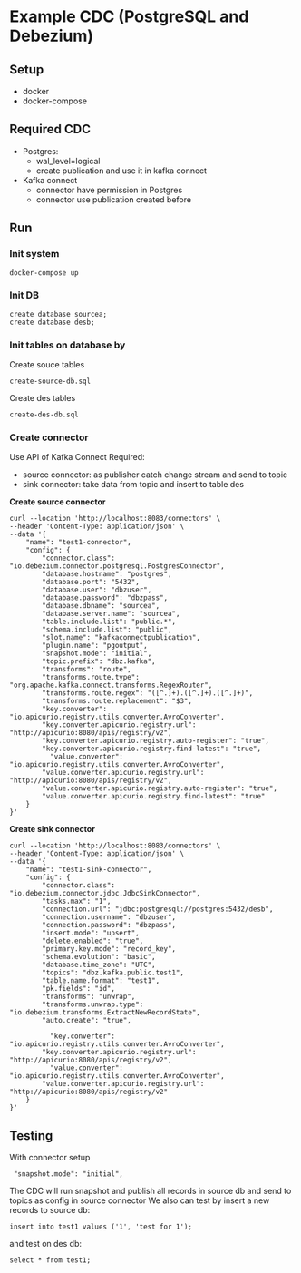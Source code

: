 # Example CDC (PostgreSQL and Debezium)
## Setup
- docker
- docker-compose
## Required CDC
- Postgres:
  - wal_level=logical
  - create publication and use it in kafka connect
- Kafka connect
  - connector have permission in Postgres
  - connector use publication created before
## Run
### Init system
```
docker-compose up
```
### Init DB
```
create database sourcea;
create database desb;
```
### Init tables on database by
Create souce tables
```
create-source-db.sql
```
Create des tables
```
create-des-db.sql
```
### Create connector
Use API of Kafka Connect
Required:
- source connector: as publisher catch change stream and send to topic
- sink connector: take data from topic and insert to table des

**Create source connector**
```
curl --location 'http://localhost:8083/connectors' \
--header 'Content-Type: application/json' \
--data '{
    "name": "test1-connector",
    "config": {
        "connector.class": "io.debezium.connector.postgresql.PostgresConnector",
        "database.hostname": "postgres",
        "database.port": "5432",
        "database.user": "dbzuser",
        "database.password": "dbzpass",
        "database.dbname": "sourcea",
        "database.server.name": "sourcea",
        "table.include.list": "public.*",
        "schema.include.list": "public",
        "slot.name": "kafkaconnectpublication",
        "plugin.name": "pgoutput",
        "snapshot.mode": "initial",
        "topic.prefix": "dbz.kafka",
        "transforms": "route",
        "transforms.route.type": "org.apache.kafka.connect.transforms.RegexRouter",
        "transforms.route.regex": "([^.]+).([^.]+).([^.]+)",
        "transforms.route.replacement": "$3",
        "key.converter": "io.apicurio.registry.utils.converter.AvroConverter",
        "key.converter.apicurio.registry.url": "http://apicurio:8080/apis/registry/v2",
        "key.converter.apicurio.registry.auto-register": "true",
        "key.converter.apicurio.registry.find-latest": "true",
          "value.converter": "io.apicurio.registry.utils.converter.AvroConverter",
        "value.converter.apicurio.registry.url": "http://apicurio:8080/apis/registry/v2",
        "value.converter.apicurio.registry.auto-register": "true",
        "value.converter.apicurio.registry.find-latest": "true"
    }
}'
```
**Create sink connector**
```
curl --location 'http://localhost:8083/connectors' \
--header 'Content-Type: application/json' \
--data '{
    "name": "test1-sink-connector",
    "config": {
        "connector.class": "io.debezium.connector.jdbc.JdbcSinkConnector",
        "tasks.max": "1",
        "connection.url": "jdbc:postgresql://postgres:5432/desb",
        "connection.username": "dbzuser",
        "connection.password": "dbzpass",
        "insert.mode": "upsert",
        "delete.enabled": "true",
        "primary.key.mode": "record_key",
        "schema.evolution": "basic",
        "database.time_zone": "UTC",
        "topics": "dbz.kafka.public.test1",
        "table.name.format": "test1",
        "pk.fields": "id",
        "transforms": "unwrap",
        "transforms.unwrap.type": "io.debezium.transforms.ExtractNewRecordState",
        "auto.create": "true",

          "key.converter": "io.apicurio.registry.utils.converter.AvroConverter",
        "key.converter.apicurio.registry.url": "http://apicurio:8080/apis/registry/v2",
          "value.converter": "io.apicurio.registry.utils.converter.AvroConverter",
        "value.converter.apicurio.registry.url": "http://apicurio:8080/apis/registry/v2"
    }
}'
```
## Testing
With connector setup
```
 "snapshot.mode": "initial",
```
The CDC will run snapshot and publish all records in source db and send to topics as config in source connector
We also can test by insert a new records to source db:
```
insert into test1 values ('1', 'test for 1');
```
and test on des db:
```
select * from test1;
```
